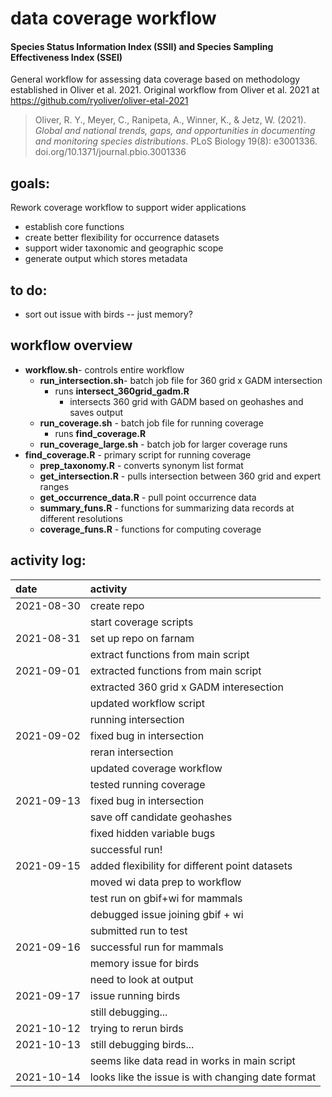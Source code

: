 # data coverage workflow

#### Species Status Information Index (SSII) and Species Sampling Effectiveness Index (SSEI)

General workflow for assessing data coverage based on methodology established in Oliver et al. 2021. 
Original workflow from Oliver et al. 2021 at https://github.com/ryoliver/oliver-etal-2021

> Oliver, R. Y., Meyer, C., Ranipeta, A., Winner, K., & Jetz, W. (2021). _Global and national trends, gaps, and opportunities in documenting and monitoring species distributions_. PLoS Biology 19(8): e3001336. doi.org/10.1371/journal.pbio.3001336


## goals:
Rework coverage workflow to support wider applications
* establish core functions
* create better flexibility for occurrence datasets
* support wider taxonomic and geographic scope
* generate output which stores metadata

## to do:
* sort out issue with birds -- just memory?

## workflow overview
* **workflow.sh**- controls entire workflow
  * **run_intersection.sh**- batch job file for 360 grid x GADM intersection
    * runs **intersect_360grid_gadm.R**
      * intersects 360 grid with GADM based on geohashes and saves output
  * **run_coverage.sh** - batch job file for running coverage
    * runs **find_coverage.R**
  * **run_coverage_large.sh** - batch job for larger coverage runs
* **find_coverage.R** - primary script for running coverage
  * **prep_taxonomy.R** - converts synonym list format
  * **get_intersection.R** - pulls intersection between 360 grid and expert ranges
  * **get_occurrence_data.R** - pull point occurrence data
  * **summary_funs.R** - functions for summarizing data records at different resolutions
  * **coverage_funs.R** - functions for computing coverage
  

## activity log:
|date|activity|
|:-|:------------|
|2021-08-30|create repo|
||start coverage scripts|
|2021-08-31|set up repo on farnam|
||extract functions from main script|
|2021-09-01|extracted functions from main script|
||extracted 360 grid x GADM interesection|
||updated workflow script|
||running intersection|
|2021-09-02|fixed bug in intersection|
||reran intersection|
||updated coverage workflow|
||tested running coverage|
|2021-09-13|fixed bug in intersection|
||save off candidate geohashes|
||fixed hidden variable bugs|
||successful run!|
|2021-09-15|added flexibility for different point datasets|
||moved wi data prep to workflow|
||test run on gbif+wi for mammals|
||debugged issue joining gbif + wi|
||submitted run to test|
|2021-09-16|successful run for mammals|
||memory issue for birds|
||need to look at output|
|2021-09-17|issue running birds|
||still debugging...|
|2021-10-12|trying to rerun birds|
|2021-10-13|still debugging birds...|
||seems like data read in works in main script|
|2021-10-14|looks like the issue is with changing date format|






